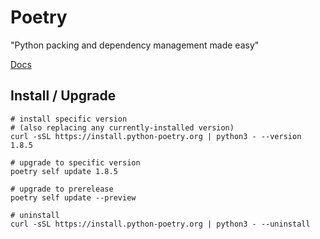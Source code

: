 # Poetry

"Python packing and dependency management made easy"

[Docs](https://python-poetry.org/docs/)


## Install / Upgrade
```shell
# install specific version
# (also replacing any currently-installed version)
curl -sSL https://install.python-poetry.org | python3 - --version 1.8.5

# upgrade to specific version
poetry self update 1.8.5

# upgrade to prerelease
poetry self update --preview

# uninstall
curl -sSL https://install.python-poetry.org | python3 - --uninstall
```
